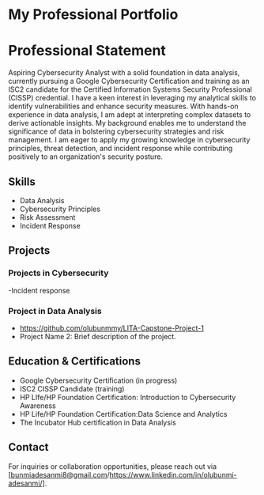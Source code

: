 
# My Professional Portfolio
# Professional Statement
Aspiring Cybersecurity Analyst with a solid foundation in data analysis, currently pursuing a Google Cybersecurity Certification and training as an ISC2 candidate for the Certified Information Systems Security Professional (CISSP) credential. I have a keen interest in leveraging my analytical skills to identify vulnerabilities and enhance security measures.
With hands-on experience in data analysis, I am adept at interpreting complex datasets to derive actionable insights. My background enables me to understand the significance of data in bolstering cybersecurity strategies and risk management. I am eager to apply my growing knowledge in cybersecurity principles, threat detection, and incident response while contributing positively to an organization's security posture.
## Skills
- Data Analysis
- Cybersecurity Principles
- Risk Assessment
- Incident Response
## Projects
### Projects in Cybersecurity
-Incident response
### Project in Data Analysis
 -  https://github.com/olubunmmy/LITA-Capstone-Project-1
- Project Name 2: Brief description of the project.
## Education & Certifications
- Google Cybersecurity Certification (in progress)
- ISC2 CISSP Candidate (training)
- HP LIfe/HP Foundation Certification: Introduction to Cybersecurity Awareness
- HP Life/HP Foundation Certification:Data Science and Analytics
- The Incubator Hub certification in Data Analysis
## Contact
For inquiries or collaboration opportunities, please reach out via [bunmiadesanmi8@gmail.com/https://www.linkedin.com/in/olubunmi-adesanmi/].


